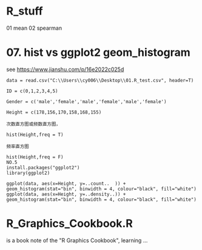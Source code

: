 # R_stuff

01 mean
02 spearman


# 07. hist vs ggplot2 geom_histogram
see https://www.jianshu.com/p/16e2022c025d
```
data = read.csv("C:\\Users\\cy006\\Desktop\\01.R_test.csv", header=T)

ID = c(0,1,2,3,4,5)

Gender = c('male','female','male','female','male','female')

Height = c(178,156,170,158,168,155)

次数直方图或频数直方图，

hist(Height,freq = T)

频率直方图

hist(Height,freq = F)
NO.5
install.packages("ggplot2")
library(ggplot2)

ggplot(data, aes(x=Height, y=..count..  )) + geom_histogram(stat="bin", binwidth = 4, colour="black", fill="white")
ggplot(data, aes(x=Height, y=..density..)) + geom_histogram(stat="bin", binwidth = 4, colour="black", fill="white")
```

# R_Graphics_Cookbook.R

is a book note of the "R Graphics Cookbook", learning ...
